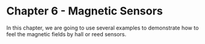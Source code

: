 # Chapter 6 - Magnetic Sensors

In this chapter, we are going to use several examples to demonstrate how to feel the magnetic fields by hall or reed sensors.

